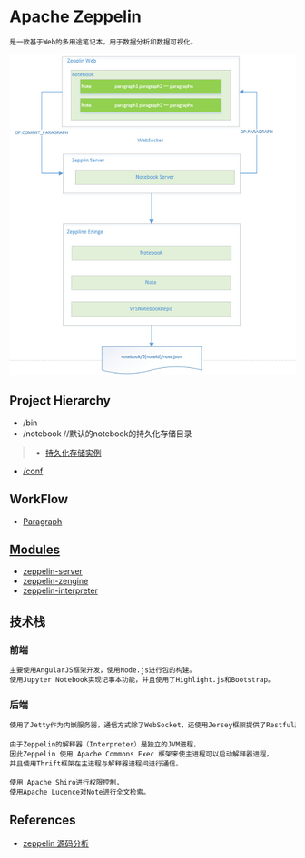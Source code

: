# Apache Zeppelin
```md
是一款基于Web的多用途笔记本，用于数据分析和数据可视化。
```

![](pic/zeppelin-exec.jpg)

## Project Hierarchy
* /bin
* /notebook  //默认的notebook的持久化存储目录
> * [持久化存储实例](note.json.md)

* [/conf](modules/Conf.md)

## WorkFlow
* [Paragraph](workflow/paragraph/README.md)

## [Modules](modules/README.md)
* [zeppelin-server](modules/zeppelin-server/README.md)
* [zeppelin-zengine](modules/zeppelin-zengine/README.md)
* [zeppelin-interpreter](modules/zeppelin-interpreter/README.md)

## 技术栈
### 前端
```md
主要使用AngularJS框架开发，使用Node.js进行包的构建。
使用Jupyter Notebook实现记事本功能，并且使用了Highlight.js和Bootstrap。
```
### 后端
```md
使用了Jetty作为内嵌服务器，通信方式除了WebSocket，还使用Jersey框架提供了Restful服务。

由于Zeppelin的解释器（Interpreter）是独立的JVM进程，
因此Zeppelin 使用 Apache Commons Exec 框架来使主进程可以启动解释器进程，
并且使用Thrift框架在主进程与解释器进程间进行通信。

使用 Apache Shiro进行权限控制，
使用Apache Lucence对Note进行全文检索。
```

## References
* [zeppelin 源码分析](https://blog.csdn.net/spacewalkman/article/category/6228596)